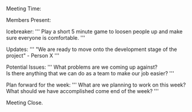 Meeting Time:

Members Present:

Icebreaker:
'''
Play a short 5 minute game to loosen people up and make sure everyone is comfortable.
'''

Updates:
'''
"We are ready to move onto the development stage of the project" - Person X
'''

Potential Issues:
'''
What problems are we coming up against?     
Is there anything that we can do as a team to make our job easier?
'''

Plan forward for the week:
'''
What are we planning to work on this week?      
What should we have accomplished come end of the week?
'''

Meeting Close.
